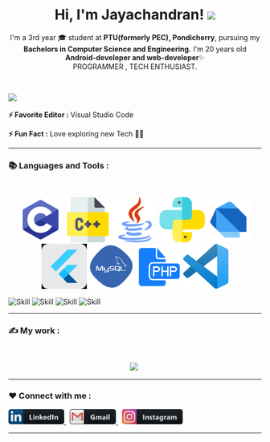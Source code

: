 
<h1 align = "center">Hi, I'm Jayachandran! <img src="https://media.giphy.com/media/mGcNjsfWAjY5AEZNw6/giphy.gif" width="50"></h1>

<p align="center">I'm a 3rd year 🎓 student at <b>PTU(formerly PEC), Pondicherry</b>, pursuing my <b>Bachelors in Computer Science and Engineering.</b>
I'm 20 years old <b>Android-developer and web-developer</b>✨<br>
PROGRAMMER , TECH ENTHUSIAST.</p>
<br>


![](https://visitor-badge.laobi.icu/badge?page_id=jayachandran12.visitor-badge&style=flat-square&color=0088cc)<br>
<!--[Profile views](https://gpvc.arturio.dev/jayachandran12)-->

**⚡ Favorite Editor    :**  Visual Studio Code

**⚡ Fun Fact :** Love exploring new Tech 👩‍💻

---

<h3>📚 Languages and Tools :</h3><br>
<p align="center"> 
    <img src="https://github.com/Jayachandran12/Jayachandran12/blob/master/assets/c-programming-569564.png" alt="c"         width="90" height="90"/> 
    <img src="https://github.com/Jayachandran12/Jayachandran12/blob/master/assets/c.png"                    alt="cplusplus" width="90" height="90"/> 
    <img src="https://github.com/Jayachandran12/Jayachandran12/blob/master/assets/java.png"                 alt="java"      width="90" height="90"/> 
    <img src="https://github.com/Jayachandran12/Jayachandran12/blob/master/assets/python.png"               alt="python"    width="90" height="90"/>
    <img src="https://github.com/Jayachandran12/Jayachandran12/blob/master/assets/dart_mono.png"            alt="dart"      width="90" height="90"/>
    <img src="https://github.com/Jayachandran12/Jayachandran12/blob/master/assets/flutter.png"              alt="flutter"   width="90" height="90"/> 
    <img src="https://github.com/Jayachandran12/Jayachandran12/blob/master/assets/mysql.png"                alt="mysql"     width="90" height="90"/> 
    <img src="https://github.com/Jayachandran12/Jayachandran12/blob/master/assets/php.png"                  alt="php"       width="90" height="90"/> 
    <img src="https://github.com/Jayachandran12/Jayachandran12/blob/master/assets/vscode.png"               alt="vscode"    width="90" height="90"/>
    
![Skill](https://img.shields.io/badge/HTML5-E34F26?style=for-the-badge&logo=html5&logoColor=white)
![Skill](https://img.shields.io/badge/CSS3-1572B6?style=for-the-badge&logo=css3&logoColor=white)
![Skill](https://img.shields.io/badge/JavaScript-323330?style=for-the-badge&logo=javascript&logoColor=F7DF1E)
![Skill](https://img.shields.io/badge/Bootstrap-563D7C?style=for-the-badge&logo=bootstrap&logoColor=white)
</p>

---

<h3>✍ My work :</h3><br>

<p align="center">
    <img src="https://github-readme-stats.vercel.app/api?username=jayachandran12&hide=stars&show_icons=true&theme=dracula&line_height=35 alt="jayachandran12">&nbsp;
    <!--<img src="https://github-readme-stats.vercel.app/api/top-langs/?username=jayachandran12&count_private=true&theme=dracula"             alt="jayachandran12">-->
</p>

--- 

<h3>❤ Connect with me :</h3>
<p align="left">
    <a href="https://www.linkedin.com/in/jayachandran-s-966728215/" target="blank">
        <img src="https://github.com/Jayachandran12/Jayachandran12/blob/master/assets/icons/linkedin.png" alt="c" height="30"/> 
    </a> &nbsp;
    <a href="mailto:chandranjaya919@gmail.com" target="blank">
        <img src="https://github.com/Jayachandran12/Jayachandran12/blob/master/assets/icons/gmail.png" alt="c" height="30"/> 
    </a> &nbsp;
    <a href="https://www.instagram.com/__jayachandran/" target="blank">
        <img src="https://github.com/Jayachandran12/Jayachandran12/blob/master/assets/icons/insta.png" alt="c" height="30"/> 
    </a>
</p>

*************
